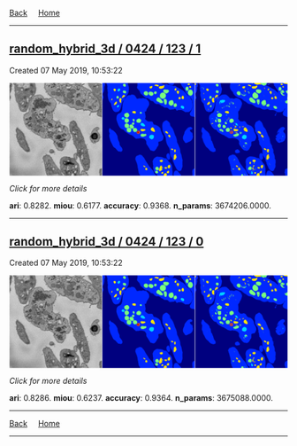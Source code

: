
[Back](..)&nbsp;&nbsp;&nbsp;&nbsp;&nbsp;[Home](https://leapmanlab.github.io/snapshots)

---

<div class="summary"><a href="1"><h2>random_hybrid_3d / 0424 / 123 / 1</h2></a><p>Created 07 May 2019, 10:53:22
</p><a href="1"><img src="1/media/summary.png" align="center"></a><p>
<i>Click for more details</i>
</p></div>

**ari**: 0.8282. **miou**: 0.6177. **accuracy**: 0.9368. **n_params**: 3674206.0000. 

---

<div class="summary"><a href="0"><h2>random_hybrid_3d / 0424 / 123 / 0</h2></a><p>Created 07 May 2019, 10:53:22
</p><a href="0"><img src="0/media/summary.png" align="center"></a><p>
<i>Click for more details</i>
</p></div>

**ari**: 0.8286. **miou**: 0.6237. **accuracy**: 0.9364. **n_params**: 3675088.0000. 

---

[Back](..)&nbsp;&nbsp;&nbsp;&nbsp;&nbsp;[Home](https://leapmanlab.github.io/snapshots)

---